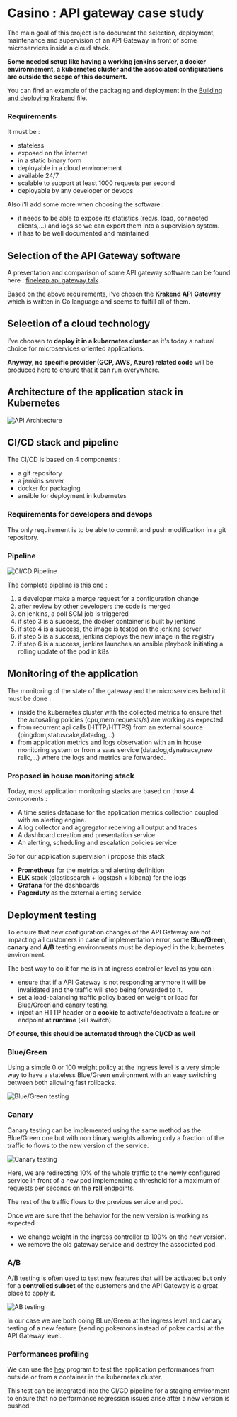 # Casino : API gateway case study

The main goal of this project is to document the selection, deployment, maintenance and supervision of an API Gateway in front of some microservices inside a cloud stack.

**Some needed setup like having a working jenkins server, a docker environnement, a kubernetes cluster and the associated configurations are outside the scope of this document.**

You can find an example of the packaging and deployment in the [Building and deploying Krakend](./BUILDING.md) file.

### Requirements

It must be :
 - stateless
 - exposed on the internet
 - in a static binary form
 - deployable in a cloud environement
 - available 24/7
 - scalable to support at least 1000 requests per second
 - deployable by any developer or devops

Also i'll add some more when choosing the software :

- it needs to be able to expose its statistics (req/s, load, connected clients,...) and logs so we can export them into a supervision system.
- it has to be well documented and maintained

## Selection of the API Gateway software

A presentation and comparison of some API gateway software can be found here : [fineleap api gateway talk](https://engineering.finleap.com/pdf/finleap_talk_api_gateway.pdf)

Based on the above requirements, i've chosen the [**Krakend API Gateway**](https://www.krakend.io) which is written in Go language and seems to fulfill all of them.

## Selection of a cloud technology

I've choosen to **deploy it in a kubernetes cluster** as it's today a natural choice for microservices oriented applications.

**Anyway, no specific provider (GCP, AWS, Azure) related code** will be produced here to ensure that it can run everywhere.

## Architecture of the application stack in Kubernetes

![API Architecture](./images/api_architecture.png)

## CI/CD stack and pipeline

The CI/CD is based on 4 components :

- a git repository
- a jenkins server
- docker for packaging
- ansible for deployment in kubernetes

### Requirements for developers and devops

The only requirement is to be able to commit and push modification in a git repository.

### Pipeline

![CI/CD Pipeline](./images/cicd.png)

The complete pipeline is this one :

1. a developer make a merge request for a configuration change
2. after review by other developers the code is merged
3. on jenkins, a poll SCM job is triggered
4. if step 3 is a success, the docker container is built by jenkins
5. if step 4 is a success, the image is tested on the jenkins server
6. if step 5 is a success, jenkins deploys the new image in the registry
7. if step 6 is a success, jenkins launches an ansible playbook initiating a rolling update of the pod in k8s

## Monitoring of the application

The monitoring of the state of the gateway and the microservices behind it must be done :

- inside the kubernetes cluster with the collected metrics to ensure that the autosaling policies (cpu,mem,requests/s) are working as expected.
- from recurrent api calls (HTTP/HTTPS) from an external source (pingdom,statuscake,datadog,...)
- from application metrics and logs observation with an in house monitoring system or from a saas service (datadog,dynatrace,new relic,...) where the logs and metrics are forwarded.

### Proposed in house monitoring stack

Today, most application monitoring stacks are based on those 4 components :

- A time series database for the application metrics collection coupled with an alerting engine.
- A log collector and aggregator receiving all output and traces
- A dashboard creation and presentation service
- An alerting, scheduling and escalation policies service

So for our application supervision i propose this stack

- **Prometheus** for the metrics and alerting definition
- **ELK** stack (elasticsearch + logstash + kibana) for the logs
- **Grafana** for the dashboards
- **Pagerduty** as the external alerting service

## Deployment testing

To ensure that new configuration changes of the API Gateway are not impacting all customers in case of implementation error, some **Blue/Green**, **canary** and **A/B** testing environments must be deployed in the kubernetes environment.

The best way to do it for me is in at ingress controller level as you can :

- ensure that if a API Gateway is not responding anymore it will be invalidated and the traffic will stop being forwarded to it.
- set a load-balancing traffic policy based on weight or load for Blue/Green and canary testing.
- inject an HTTP header or a **cookie** to activate/deactivate a feature or endpoint **at runtime** (kill switch).

**Of course, this should be automated through the CI/CD as well**

### Blue/Green

Using a simple 0 or 100 weight policy at the ingress level is a very simple way to have a stateless Blue/Green environment with an easy switching between both allowing fast rollbacks.

![Blue/Green testing](./images/bg_testing.png)

### Canary

Canary testing can be implemented using the same method as the Blue/Green one but with non binary weights allowing only a fraction of the traffic to flows to the new version of the service.

![Canary testing](./images/canary_testing.png)

Here, we are redirecting 10% of the whole traffic to the newly configured service in front of a new pod implementing a threshold for a maximum of requests per seconds on the **roll** endpoints.

The rest of the traffic flows to the previous service and pod.

Once we are sure that the behavior for the new version is working as expected :

- we change weight in the ingress controller to 100% on the new version.
- we remove the old gateway service and destroy the associated pod.

### A/B

A/B testing is often used to test new features that will be activated but only for a **controlled subset** of the customers and the API Gateway is a great place to apply it.

![AB testing](./images/ab_testing.png)

In our case we are both doing BLue/Green at the ingress level and canary testing of a new feature (sending pokemons instead of poker cards) at the API Gateway level.

### Performances profiling

We can use the [hey](https://github.com/rakyll/hey) program to test the application performances from outside or from a container in the kubernetes cluster.

This test can be integrated into the CI/CD pipeline for a staging environment to ensure that no performance regression issues arise after a new version is pushed.
